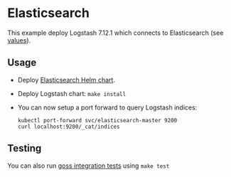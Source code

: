 # Elasticsearch

This example deploy Logstash 7.12.1 which connects to Elasticsearch (see
[values][]).


## Usage

* Deploy [Elasticsearch Helm chart][].

* Deploy Logstash chart: `make install`

* You can now setup a port forward to query Logstash indices:

  ```
  kubectl port-forward svc/elasticsearch-master 9200
  curl localhost:9200/_cat/indices
  ```


## Testing

You can also run [goss integration tests][] using `make test`


[elasticsearch helm chart]: https://github.com/elastic/helm-charts/tree/7.12/elasticsearch/examples/default/
[goss integration tests]: https://github.com/elastic/helm-charts/tree/7.12/logstash/examples/elasticsearch/test/goss.yaml
[values]: https://github.com/elastic/helm-charts/tree/7.12/logstash/examples/elasticsearch/values.yaml
